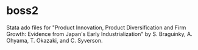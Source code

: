 # boss2
Stata ado files for "Product Innovation, Product Diversification and Firm Growth: Evidence from Japan's Early Industrialization" by S. Braguinky, A. Ohyama, T. Okazaki, and C. Syverson. 
